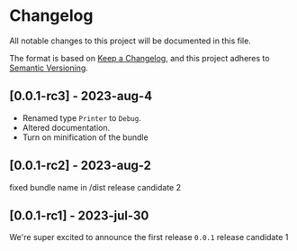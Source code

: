 # Changelog

All notable changes to this project will be documented in this file.

The format is based on [Keep a Changelog](https://keepachangelog.com/en/1.0.0/),
and this project adheres to [Semantic Versioning](https://semver.org/spec/v2.0.0.html).

## [0.0.1-rc3] - 2023-aug-4

- Renamed type `Printer` to `Debug`.
- Altered documentation.
- Turn on minification of the bundle


## [0.0.1-rc2] - 2023-aug-2

fixed bundle name in /dist release candidate 2

## [0.0.1-rc1] - 2023-jul-30

We're super excited to announce the first release `0.0.1` release candidate 1
